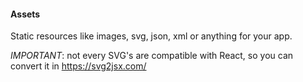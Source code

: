 #### Assets

Static resources like images, svg, json, xml or anything for your app.

_IMPORTANT_: not every SVG's are compatible with React, so you can convert it in
https://svg2jsx.com/
